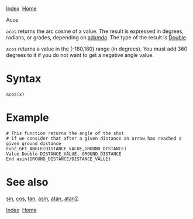 [Index](index.html)  [Home](getting-started_home.html)

Acos

`acos` returns the arc cosine of a value. The result is expressed in degrees, radians, or grades, depending on [adxmda](4gl_adxmda.html). The type of the result is [Double](4gl_double.html).

`acos` returns a value in the (-180,180) range (in degrees). You must add 360 degrees to it if you do not want to get a negative angle value.

# Syntax

```
acos(x)
```

# Example

```
# This function returns the angle of the shot
# if we consider that after a given distance an arrow has reached a given ground distance
Func GET_ANGLE(DISTANCE_VALUE,GROUND_DISTANCE)
Value Double DISTANCE_VALUE, GROUND_DISTANCE
End asin(GROUND_DISTANCE/DISTANCE_VALUE)
```

# See also

[sin](4gl_sin.html), [cos](4gl_cos.html), [tan](4gl_tan.html), [asin](4gl_asin.html), [atan](4gl_atan.html), [atan2](4gl_atan2.html).

  

[Index](index.html)  [Home](getting-started_home.html)